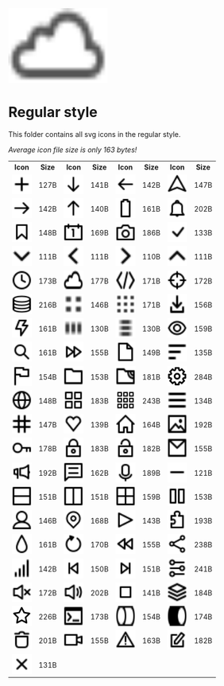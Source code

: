 
<img src="../dream.svg" width=200 height=150/>

# **Regular style**

This folder contains all svg icons in the regular style.

*Average icon file size is only 163 bytes!*

<table><tr><th>Icon</th><th>Size</th><th>Icon</th><th>Size</th><th>Icon</th><th>Size</th><th>Icon</th><th>Size</th></tr><tr><td><img width=40 height=40 src="add.svg"></td><td>127B</td><td><img width=40 height=40 src="arrow-down.svg"></td><td>141B</td><td><img width=40 height=40 src="arrow-left.svg"></td><td>142B</td><td><img width=40 height=40 src="arrow-nav.svg"></td><td>147B</td></tr><td><img width=40 height=40 src="arrow-right.svg"></td><td>142B</td><td><img width=40 height=40 src="arrow-up.svg"></td><td>140B</td><td><img width=40 height=40 src="battery.svg"></td><td>161B</td><td><img width=40 height=40 src="bell.svg"></td><td>202B</td></tr><td><img width=40 height=40 src="bookmark.svg"></td><td>148B</td><td><img width=40 height=40 src="calendar.svg"></td><td>169B</td><td><img width=40 height=40 src="camera.svg"></td><td>186B</td><td><img width=40 height=40 src="check-mark.svg"></td><td>133B</td></tr><td><img width=40 height=40 src="chevron-down.svg"></td><td>111B</td><td><img width=40 height=40 src="chevron-left.svg"></td><td>111B</td><td><img width=40 height=40 src="chevron-right.svg"></td><td>110B</td><td><img width=40 height=40 src="chevron-up.svg"></td><td>111B</td></tr><td><img width=40 height=40 src="clock.svg"></td><td>173B</td><td><img width=40 height=40 src="cloud.svg"></td><td>177B</td><td><img width=40 height=40 src="code.svg"></td><td>171B</td><td><img width=40 height=40 src="crosshair.svg"></td><td>172B</td></tr><td><img width=40 height=40 src="database.svg"></td><td>216B</td><td><img width=40 height=40 src="dot-2x2.svg"></td><td>146B</td><td><img width=40 height=40 src="dot-3x3.svg"></td><td>171B</td><td><img width=40 height=40 src="download.svg"></td><td>156B</td></tr><td><img width=40 height=40 src="electricity.svg"></td><td>161B</td><td><img width=40 height=40 src="ellipsis-h.svg"></td><td>130B</td><td><img width=40 height=40 src="ellipsis-v.svg"></td><td>130B</td><td><img width=40 height=40 src="eye.svg"></td><td>159B</td></tr><td><img width=40 height=40 src="eyeglass.svg"></td><td>161B</td><td><img width=40 height=40 src="fast-forward.svg"></td><td>155B</td><td><img width=40 height=40 src="file.svg"></td><td>149B</td><td><img width=40 height=40 src="filter.svg"></td><td>135B</td></tr><td><img width=40 height=40 src="flag.svg"></td><td>154B</td><td><img width=40 height=40 src="folder.svg"></td><td>153B</td><td><img width=40 height=40 src="ftp.svg"></td><td>181B</td><td><img width=40 height=40 src="gear.svg"></td><td>284B</td></tr><td><img width=40 height=40 src="globe.svg"></td><td>148B</td><td><img width=40 height=40 src="grid-2x2.svg"></td><td>183B</td><td><img width=40 height=40 src="grid-3x3.svg"></td><td>243B</td><td><img width=40 height=40 src="hamburger.svg"></td><td>134B</td></tr><td><img width=40 height=40 src="hashtag.svg"></td><td>147B</td><td><img width=40 height=40 src="heart.svg"></td><td>139B</td><td><img width=40 height=40 src="home.svg"></td><td>164B</td><td><img width=40 height=40 src="image.svg"></td><td>192B</td></tr><td><img width=40 height=40 src="key.svg"></td><td>178B</td><td><img width=40 height=40 src="lock-closed.svg"></td><td>183B</td><td><img width=40 height=40 src="lock-open.svg"></td><td>182B</td><td><img width=40 height=40 src="mail.svg"></td><td>155B</td></tr><td><img width=40 height=40 src="megaphone.svg"></td><td>192B</td><td><img width=40 height=40 src="message.svg"></td><td>162B</td><td><img width=40 height=40 src="microphone.svg"></td><td>189B</td><td><img width=40 height=40 src="minus.svg"></td><td>121B</td></tr><td><img width=40 height=40 src="panel-1x2.svg"></td><td>151B</td><td><img width=40 height=40 src="panel-2x1.svg"></td><td>151B</td><td><img width=40 height=40 src="panel-2x2.svg"></td><td>159B</td><td><img width=40 height=40 src="pause.svg"></td><td>153B</td></tr><td><img width=40 height=40 src="person.svg"></td><td>146B</td><td><img width=40 height=40 src="pin-mark.svg"></td><td>168B</td><td><img width=40 height=40 src="play.svg"></td><td>143B</td><td><img width=40 height=40 src="puzzle.svg"></td><td>193B</td></tr><td><img width=40 height=40 src="raindrop.svg"></td><td>161B</td><td><img width=40 height=40 src="refresh.svg"></td><td>170B</td><td><img width=40 height=40 src="rewind.svg"></td><td>155B</td><td><img width=40 height=40 src="share.svg"></td><td>238B</td></tr><td><img width=40 height=40 src="signal.svg"></td><td>142B</td><td><img width=40 height=40 src="skip-backward.svg"></td><td>150B</td><td><img width=40 height=40 src="skip-forward.svg"></td><td>151B</td><td><img width=40 height=40 src="sliders.svg"></td><td>241B</td></tr><td><img width=40 height=40 src="speaker-off.svg"></td><td>172B</td><td><img width=40 height=40 src="speaker-on.svg"></td><td>202B</td><td><img width=40 height=40 src="square.svg"></td><td>141B</td><td><img width=40 height=40 src="stack.svg"></td><td>184B</td></tr><td><img width=40 height=40 src="star.svg"></td><td>226B</td><td><img width=40 height=40 src="terminal.svg"></td><td>173B</td><td><img width=40 height=40 src="toggle-off.svg"></td><td>154B</td><td><img width=40 height=40 src="toggle-on.svg"></td><td>174B</td></tr><td><img width=40 height=40 src="trash.svg"></td><td>201B</td><td><img width=40 height=40 src="video.svg"></td><td>155B</td><td><img width=40 height=40 src="warning.svg"></td><td>163B</td><td><img width=40 height=40 src="write.svg"></td><td>182B</td></tr><tr><td><img width=40 height=40 src="x-mark.svg"></td><td>131B</td></table>
    